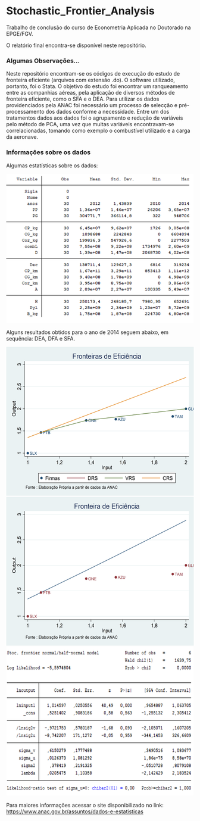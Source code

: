 <h1>Stochastic_Frontier_Analysis</h1>
<p>Trabalho de conclusão do curso de Econometria Aplicada no Doutorado na EPGE/FGV.</p>
<p> O relatório final encontra-se disponível neste repositório.</p>

<h3>Algumas Observações...</h3>
<p>Neste repositório encontram-se os códigos de execução do estudo de fronteira eficiente (arquivos com extensão .do). O software utilizado, portanto, foi o Stata. O objetivo do estudo foi encontrar um ranqueamento entre as companhias aéreas, pela aplicação de diversos métodos de fronteira eficiente, como o SFA e o DEA. Para utilizar os dados providenciados pela ANAC foi necessário um processo de selecção e pré-processamento dos dados conforme a necessidade. Entre um dos tratamentos dados aos dados foi o agrupamento e redução de variáveis pelo método de PCA, uma vez que muitas variáveis encontravam-se correlacionadas, tomando como exemplo o combustível utilizado e a carga da aeronave. </p>

<h3>Informações sobre os dados</h3>

<p>Algumas estatísticas sobre os dados:</p>
<img src="img/dadosEstat.PNG" height="400" width="600"/>

<p>Alguns resultados obtidos para o ano de 2014 seguem abaixo, em sequência: DEA, DFA e SFA.</p>
<img src="img/DEA_2014.png" height="400" width="600"/>
<br>
<img src="img/DFA_2014.png" height="400" width="600"/>
<br>
<img src="img/frontier_2014.PNG" height="400" width="600"/>

<p> Para maiores informações acessar o site disponibilizado no link: <a href="https://www.anac.gov.br/assuntos/dados-e-estatisticas">https://www.anac.gov.br/assuntos/dados-e-estatisticas</a><p>
